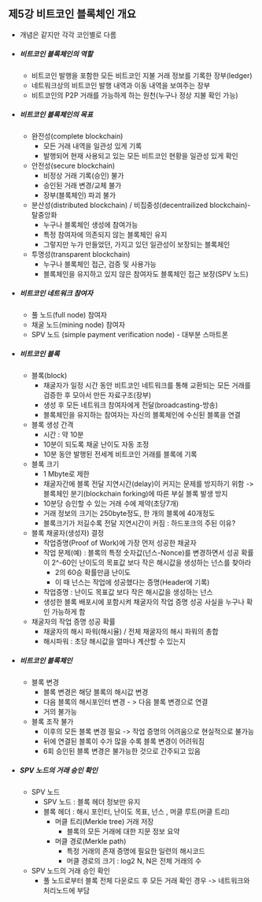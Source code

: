 ## 제5강 비트코인 블록체인 개요



- 개념은 같지만 각각 코인별로 다름



- ##### 비트코인 블록체인의 역할

  - 비트코인 발행을 포함한 모든 비트코인 지불 거래 정보를 기록한 장부(ledger)
  - 네트워크상의 비트코인 발행 내역과 이동 내역을 보여주는 장부
  - 비트코인의 P2P 거래를 가능하게 하는 원천(누구나 정상 지불 확인 가능)

- ##### 비트코인 블록체인의 목표

  - 완전성(complete blockchain)
    - 모든 거래 내역을 일관성 있게 기록
    - 발행되어 현재 사용되고 있는 모든 비트코인 현황을 일관성 있게 확인
  - 안전성(secure blockchain)
    - 비정상 거래 기록(승인) 불가
    - 승인된 거래 변경/교체 불가
    - 장부(블록체인) 파괴 불가
  - 분산성(distributed blockchain) / 비집중성(decentrailized blockchain)-탈중앙화
    - 누구나 블록체인 생성에 참여가능
    - 특정 참여자에 의존되지 않는 블록체인 유지
    - 그렇지만 누가 만들었던, 가지고 있던 일관성이 보장되는 블록체인
  - 투명성(transparent blockchain)
    - 누구나 블록체인 접근, 검증 및 사용가능
    - 블록체인을 유지하고 있지 않은 참여자도 블록체인 접근 보장(SPV 노드)

- ##### 비트코인 네트워크 참여자

  - 풀 노드(full node) 참여자
  - 채굴 노드(mining node) 참여자
  - SPV 노드 (simple payment verification node) - 대부분 스마트폰

- ##### 비트코인 블록

  - 블록(block)
    - 채굴자가 일정 시간 동안 비트코인 네트워크를 통해 교환되는 모든 거래를 검증한 후 모아서 만든 자료구조(장부)
    - 생성 후 모든 네트워크 참여자에게 전달(broadcasting-방송)
    - 블록체인을 유지하는 참여자는 자신의 블록체인에 수신된 블록을 연결
  - 블록 생성 간격
    - 시간 : 약 10분
    - 10분이 되도록 채굴 난이도 자동 조정
    - 10분 동안 발행된 전세계 비트코인 거래를 블록에 기록
  - 블록 크기
    - 1 Mbyte로 제한
    - 채굴자간에 블록 전달 지연시간(delay)이 커지는 문제를 방지하기 위함 -> 블록체인 분기(blockchain forking)에 따른 부실 블록 발생 방지
    - 10분당 승인할 수 있는 거래 수에 제약(초당7개)
    - 거래 정보의 크기는 250byte정도, 한 개의 블록에 40개정도 
    - 블록크기가 저길수록 전달 지연시간이 커짐 : 하드포크의 주된 이유?
  - 블록 채굴자(생성자) 결정
    - 작업증명(Proof of Work)에 가장 먼저 성공한 채굴자
    - 작업 문제(예) : 블록의 특정 숫자값(넌스-Nonce)를 변경하면서 성공 확률이 2^-60인 난이도의 목표값 보다 작은 해시값을 생성하는 넌스를 찾아라
      - 2의 60승 확률만큼 난이도
      - 이 때 넌스는 작업에 성공했다는 증명(Header에 기록)
    - 작업증명 : 난이도 목표값 보다 작은 해시값을 생성하는 넌스
    - 생성한 블록 배포시에 포함시켜 채굴자의 작업 증명 성공 사실을 누구나 확인 가능하게 함
  - 채굴자의 작업 증명 성공 확률
    - 채굴자의 해시 파워(해시율) / 전체 채굴자의 해시 파워의 총합
    - 해시파워 : 초당 해시값을 얼마나 계산할 수 있는지

- ##### 비트코인 블록체인

  - 블록 변경
    - 블록 변경은 해당 블록의 해시값 변경
    - 다음 블록의 해시포인터 변경 - > 다음 블록 변경으로 연결
    - 거의 불가능
  - 블록 조작 불가
    - 이후의 모든 블록 변경 필요 -> 작업 증명의 어려움으로 현실적으로 불가능
    - 뒤에 연결된 블록이 수가 많을 수록 블록 변경이 어려워짐
    - 6회 승인된 블록 변경은 불가능한 것으로 간주되고 있음

- ##### SPV 노드의 거래 승인 확인

  - SPV 노드
    - SPV 노드 : 블록 헤더 정보만 유지
    - 블록 헤더 : 해시 포인터, 난이도 목표, 넌스 , 머클 루트(머클 트리)
      - 머클 트리(Merkle tree) 거래 저장
        - 블록의 모든 거래에 대한 지문 정보 요약
      - 머클 경로(Merkle path)
        - 특정 거래의 존재 증명에 필요한 일련의 해시코드
        - 머클 경로의 크기 : log2 N, N은 전체 거래의 수
  - SPV 노드의 거래 승인 확인
    - 풀 노드로부터 블록 전체 다운로드 후 모든 거래 확인 경우 -> 네트워크와 처리노드에 부담
